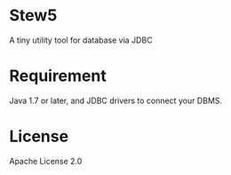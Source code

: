 Stew5
=====

A tiny utility tool for database via JDBC


Requirement
===========

Java 1.7 or later, and JDBC drivers to connect your DBMS.


License
=======

Apache License 2.0
